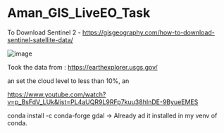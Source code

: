 # Aman_GIS_LiveEO_Task


To Download Sentinel 2 - https://gisgeography.com/how-to-download-sentinel-satellite-data/




![image](https://user-images.githubusercontent.com/75158219/125632335-56b2eec4-fe12-4346-a709-317b93d53a22.png)

Took the data from : https://earthexplorer.usgs.gov/

an set the cloud level to less than 10%, an

https://www.youtube.com/watch?v=p_BsFdV_LUk&list=PL4aUQR9L9RFp7kuu38hInDE-9ByueEMES


conda install -c conda-forge gdal -> Already ad it installed in my venv of conda. 
